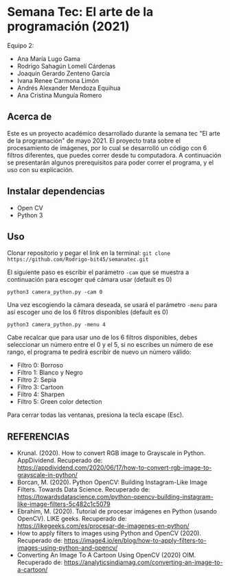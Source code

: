 # Semana Tec: El arte de la programación (2021)

Equipo 2:
- Ana María Lugo Gama
- Rodrigo Sahagún Lomelí Cárdenas
- Joaquín Gerardo Zenteno García
- Ivana Renee Carmona Limón
- Andrés Alexander Mendoza Equihua
- Ana Cristina Munguía Romero

## Acerca de
Este es un proyecto académico desarrollado durante la semana tec "El arte de la programación" de mayo 2021. El proyecto trata sobre el procesamiento de imágenes, por lo cual se desarrolló un código con 6 filtros diferentes, que puedes correr desde tu computadora. A continuación se presentarán algunos prerequisitos para poder correr el programa, y el uso con su explicación. 

## Instalar dependencias
- Open CV
- Python 3

## Uso
Clonar repositorio y pegar el link en la terminal: ```git clone https://github.com/Rodrigo-bit45/semanatec.git```

El siguiente paso es escribir el parámetro ```-cam``` que se muestra a continuación para escoger qué cámara usar (default es 0)

```python3 camera_python.py -cam 0```

Una vez escogiendo la cámara deseada, se usará el parámetro ```-menu``` para así escoger uno de los 6 filtros disponibles (default es 0)

```python3 camera_python.py -menu 4```

Cabe recalcar que para usar uno de los 6 filtros disponibles, debes seleccionar un número entre el 0 y el 5, si no escribes un número de ese rango, el programa te pedirá escribir de nuevo un número válido:
- Filtro 0: Borroso
- Filtro 1: Blanco y Negro 
- Filtro 2: Sepia
- Filtro 3: Cartoon
- Filtro 4: Sharpen 
- Filtro 5: Green color detection 

Para cerrar todas las ventanas, presiona la tecla escape (Esc).

## REFERENCIAS
- Krunal. (2020). How to convert RGB image to Grayscale in Python. AppDividend. Recuperado de: https://appdividend.com/2020/06/17/how-to-convert-rgb-image-to-grayscale-in-python/
- Borcan, M. (2020). Python OpenCV: Building Instagram-Like Image Filters. Towards Data Science. Recuperado de: https://towardsdatascience.com/python-opencv-building-instagram-like-image-filters-5c482c1c5079
- Ebrahim, M. (2020). Tutorial de procesar imágenes en Python (usando OpenCV). LIKE geeks. Recuperado de: https://likegeeks.com/es/procesar-de-imagenes-en-python/
- How to apply filters to images using Python and OpenCV (2020). Recuperado de: https://image4.io/en/blog/how-to-apply-filters-to-images-using-python-and-opencv/
- Converting An Image To A Cartoon Using OpenCV (2020) OIM. Recuperado de: https://analyticsindiamag.com/converting-an-image-to-a-cartoon/
